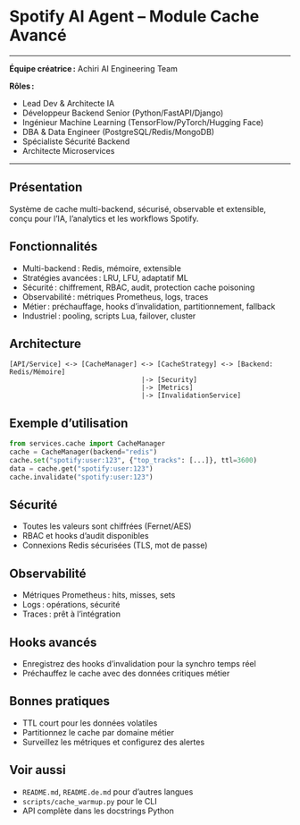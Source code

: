 # Spotify AI Agent – Module Cache Avancé

---
**Équipe créatrice :** Achiri AI Engineering Team

**Rôles :**
- Lead Dev & Architecte IA
- Développeur Backend Senior (Python/FastAPI/Django)
- Ingénieur Machine Learning (TensorFlow/PyTorch/Hugging Face)
- DBA & Data Engineer (PostgreSQL/Redis/MongoDB)
- Spécialiste Sécurité Backend
- Architecte Microservices
---

## Présentation
Système de cache multi-backend, sécurisé, observable et extensible, conçu pour l’IA, l’analytics et les workflows Spotify.

## Fonctionnalités
- Multi-backend : Redis, mémoire, extensible
- Stratégies avancées : LRU, LFU, adaptatif ML
- Sécurité : chiffrement, RBAC, audit, protection cache poisoning
- Observabilité : métriques Prometheus, logs, traces
- Métier : préchauffage, hooks d’invalidation, partitionnement, fallback
- Industriel : pooling, scripts Lua, failover, cluster

## Architecture
```
[API/Service] <-> [CacheManager] <-> [CacheStrategy] <-> [Backend: Redis/Mémoire]
                                 |-> [Security]
                                 |-> [Metrics]
                                 |-> [InvalidationService]
```

## Exemple d’utilisation
```python
from services.cache import CacheManager
cache = CacheManager(backend="redis")
cache.set("spotify:user:123", {"top_tracks": [...]}, ttl=3600)
data = cache.get("spotify:user:123")
cache.invalidate("spotify:user:123")
```

## Sécurité
- Toutes les valeurs sont chiffrées (Fernet/AES)
- RBAC et hooks d’audit disponibles
- Connexions Redis sécurisées (TLS, mot de passe)

## Observabilité
- Métriques Prometheus : hits, misses, sets
- Logs : opérations, sécurité
- Traces : prêt à l’intégration

## Hooks avancés
- Enregistrez des hooks d’invalidation pour la synchro temps réel
- Préchauffez le cache avec des données critiques métier

## Bonnes pratiques
- TTL court pour les données volatiles
- Partitionnez le cache par domaine métier
- Surveillez les métriques et configurez des alertes

## Voir aussi
- `README.md`, `README.de.md` pour d’autres langues
- `scripts/cache_warmup.py` pour le CLI
- API complète dans les docstrings Python

